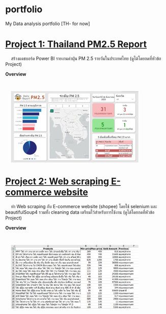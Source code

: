 # portfolio
My Data analysis portfolio [TH- for now]

# [Project 1: Thailand PM2.5 Report](https://github.com/nittayattngx/Thailand-PM2.5-Report)

<p>&emsp;
สร้างแดชบอร์ด Power BI รายงานค่าฝุ่น PM 2.5 รายวันในประเทศไทย (ดูได้โดยกดที่หัวข้อ Project)
</p>

<p><b>Overview</b></p>
<br>
<p align = "left">&emsp;
<img src = "https://github.com/nittayattngx/Thailand-PM2.5-Report/blob/main/pm25img/Screenshot%202023-08-28%20132732.png" width = "400" />
</p>


# [Project 2: Web scraping E-commerce website](https://github.com/nittayattngx/Web-scraping-E-commerce-web-site)

<p>&emsp;
ทำ Web scraping กับ E-commerce website (shopee) โดยใช้ selenium และ beautifulSoup4 รวมทั้ง cleaning data เตรียมไว้สำหรับการใช้งาน (ดูได้โดยกดที่หัวข้อ Project)
</p>

<p><b>Overview</b></p>
<br>
<p align = "left">&emsp;
<img src = "https://github.com/nittayattngx/Web-scraping-E-commerce-web-site/blob/main/img/Screenshot%202023-08-29%20161055.png" width = "400" />
</p>

